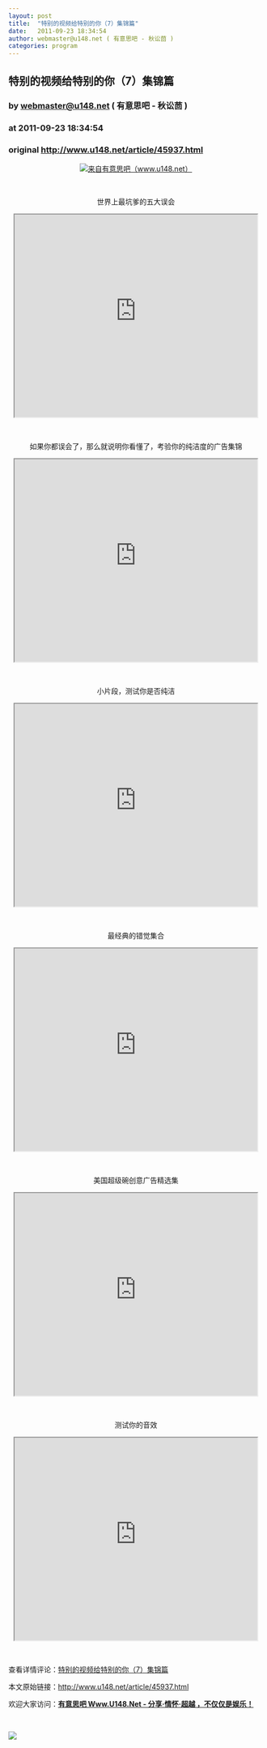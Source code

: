 ```yaml
---
layout: post
title:  "特别的视频给特别的你（7）集锦篇"
date:   2011-09-23 18:34:54
author: webmaster@u148.net ( 有意思吧 - 秋讼茴 )
categories: program
---
```


## 特别的视频给特别的你（7）集锦篇
### by webmaster@u148.net ( 有意思吧 - 秋讼茴 )
### at 2011-09-23 18:34:54
### original <http://www.u148.net/article/45937.html>

<p align="center"><a href="http://www.u148.net/article/45937.html"><img title="特别的视频给特别的你（7）集锦篇" alt="来自有意思吧（www.u148.net）" src="http://file3.u148.net/2011/9/images/1316364633821.gif"></a></p>
<p> </p>
<p style="text-align:center">世界上最坑爹的五大误会</p>
<p style="text-align:center"><iframe src="http://reader.googleusercontent.com/reader/embediframe?src=http://player.youku.com/player.php/sid/XMjc2MzA4NTI0/v.swf&amp;width=480&amp;height=400" width="480" height="400"></iframe>
<p> </p>
<p style="text-align:center">如果你都误会了，那么就说明你看懂了，考验你的纯洁度的广告集锦</p>
 <p style="text-align:center"><span><iframe src="http://reader.googleusercontent.com/reader/embediframe?src=http://player.youku.com/player.php/sid/XMjQ2MDY4Njc2/v.swf&amp;width=480&amp;height=400" width="480" height="400"></iframe></span></p>
<p> </p>
<p style="text-align:center"><span>小片段，测试你是否纯洁</span></p>
<p style="text-align:center"><span><iframe src="http://reader.googleusercontent.com/reader/embediframe?src=http://player.youku.com/player.php/sid/XMjk3Njc0ODg4/v.swf&amp;width=480&amp;height=400" width="480" height="400"></iframe></span></p>
<p> </p>
<div style="text-align:center"><span><p>最经典的错觉集合</p>
</span></div>
<div style="text-align:center"><span><p><iframe src="http://reader.googleusercontent.com/reader/embediframe?src=http://player.youku.com/player.php/sid/XMjMwOTM5ODQ0/v.swf&amp;width=480&amp;height=400" width="480" height="400"></iframe>
</p></span></div>
<span> <p> </p>
</span><div style="text-align:center"><span><p>美国超级碗创意广告精选集 </p>
</span></div>
<span> </span><div style="text-align:center"><span><p><iframe src="http://reader.googleusercontent.com/reader/embediframe?src=http://www.tudou.com/v/8sx2PuKGzIs/%26rpid%3D53334586/v.swf&amp;width=480&amp;height=400" width="480" height="400"></iframe>
</p></span></div>
<span> <p> </p>
</span><div style="text-align:center"><span>测试你的音效</span></div>
<span><p> </p>
</span><div style="text-align:center"><span><p><iframe src="http://reader.googleusercontent.com/reader/embediframe?src=http://player.youku.com/player.php/sid/XMjUwNzcyNzA4/v.swf&amp;width=480&amp;height=400" width="480" height="400"></iframe>
</p></span></div>
<span> </span><p> </p><p>查看详情评论：<a href="http://www.u148.net/article/45937.html">特别的视频给特别的你（7）集锦篇</a></p><p>本文原始链接：<a href="http://www.u148.net/article/45937.html">http://www.u148.net/article/45937.html</a></p><p>欢迎大家访问：<a href="http://www.u148.net"><strong>有意思吧 Www.U148.Net - 分享·情怀·超越 ，不仅仅是娱乐！</strong></a></p><p> </p><p><a href="http://dianpu.tao123.com?pid=mm_26142575_0_0&amp;eventid=102167"><img src="http://img.u148.net/activity/used/Tao123_category.gif" border="0"></a></p><p> </p></p>